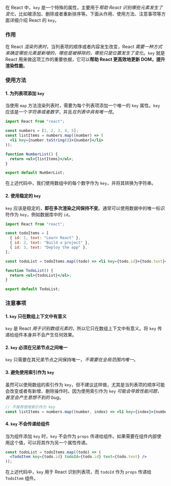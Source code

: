 在 React 中，`key` 是一个特殊的属性，主要用于*帮助 React 识别哪些元素发生了变化*，比如被添加、删除或者重新排序等。下面从作用、使用方法、注意事项等方面详细介绍 React 的 `key`。

### 作用

在 React *渲染列表时*，当列表项的顺序或者内容发生改变，React *需要一种方式来确定哪些元素是新增的，哪些是被移除的，哪些只是位置发生了变化*。`key` 就是 React 用来做这项工作的重要依据，它可以**帮助 React 更高效地更新 DOM，提升渲染性能**。

### 使用方法

#### 1. 为列表项添加 `key`

当使用 `map` 方法渲染列表时，需要为每个列表项添加一个唯一的 `key` 属性。`key` 应该是一个*字符串或者数字*，并且*在列表中具有唯一性*。

```jsx
import React from "react";

const numbers = [1, 2, 3, 4, 5];
const listItems = numbers.map((number) => (
  <li key={number.toString()}>{number}</li>
));

function NumberList() {
  return <ul>{listItems}</ul>;
}

export default NumberList;
```

在上述代码中，我们使用数组中的每个数字作为 `key`，并将其转换为字符串。

#### 2. 使用稳定的 `key`

`key` 应该是稳定的，**即在多次渲染之间保持不变**。通常可以使用数据中的唯一标识符作为 `key`，例如数据库中的 `id`。

```jsx
import React from "react";

const todoItems = [
  { id: 1, text: "Learn React" },
  { id: 2, text: "Build a project" },
  { id: 3, text: "Deploy the app" },
];

const todoList = todoItems.map((todo) => <li key={todo.id}>{todo.text}</li>);

function TodoList() {
  return <ul>{todoList}</ul>;
}

export default TodoList;
```

### 注意事项

#### 1. `key` 只在数组上下文中有意义

`key` 是 React *用于识别数组元素的*，所以它只在数组上下文中有意义。将 `key` 传递给组件本身并不会产生任何效果。

#### 2. `key` 必须在兄弟节点之间唯一

`key` 只需要在其兄弟节点之间保持唯一，*不需要在全局范围内唯一*。

#### 3. 避免使用索引作为 `key`

虽然可以使用数组的索引作为 `key`，但不建议这样做，尤其是当列表项的顺序可能会改变或者有新增、删除操作时。因为使用索引作为 `key` *可能会导致性能问题，甚至会产生意想不到的 bug*。

```jsx
// 不推荐使用索引作为 key
const listItems = numbers.map((number, index) => <li key={index}>{number}</li>);
```

#### 4. `key` 不会传递给组件

当为组件添加 `key` 时，`key` 不会作为 `props` 传递给组件。如果需要在组件内部使用这个值，可以将其作为另一个属性传递。

```jsx
const todoList = todoItems.map((todo) => (
  <TodoItem key={todo.id} todoId={todo.id} text={todo.text} />
));
```

在上述代码中，`key` 用于 React 识别列表项，而 `todoId` 作为 `props` 传递给 `TodoItem` 组件。
